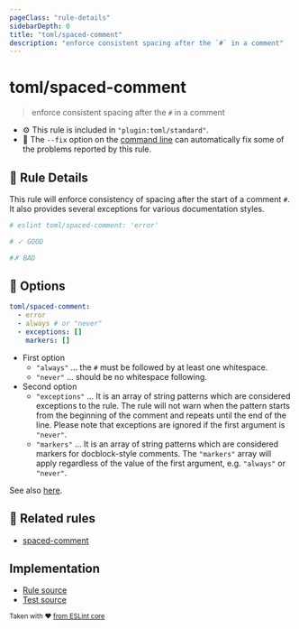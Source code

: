 ```yaml
---
pageClass: "rule-details"
sidebarDepth: 0
title: "toml/spaced-comment"
description: "enforce consistent spacing after the `#` in a comment"
---
```

# toml/spaced-comment

> enforce consistent spacing after the `#` in a comment

- :gear: This rule is included in `"plugin:toml/standard"`.
- :wrench: The `--fix` option on the [command line](https://eslint.org/docs/user-guide/command-line-interface#fixing-problems) can automatically fix some of the problems reported by this rule.

## :book: Rule Details

This rule will enforce consistency of spacing after the start of a comment `#`. It also provides several exceptions for various documentation styles.

<eslint-code-block fix>

<!-- eslint-skip -->

```toml
# eslint toml/spaced-comment: 'error'

# ✓ GOOD

#✗ BAD
```

</eslint-code-block>

## :wrench: Options

```yaml
toml/spaced-comment:
  - error
  - always # or "never"
  - exceptions: []
    markers: []
```

- First option
  - `"always"` ... the `#` must be followed by at least one whitespace.
  - `"never"` ... should be no whitespace following.
- Second option
  - `"exceptions"` ... It is an array of string patterns which are considered exceptions to the rule. The rule will not warn when the pattern starts from the beginning of the comment and repeats until the end of the line. Please note that exceptions are ignored if the first argument is `"never"`.
  - `"markers"` ... It is an array of string patterns which are considered markers for docblock-style comments. The `"markers"` array will apply regardless of the value of the first argument, e.g. `"always"` or `"never"`.

See also [here](https://eslint.org/docs/rules/spaced-comment#options).

## :couple: Related rules

- [spaced-comment]

[spaced-comment]: https://eslint.org/docs/rules/spaced-comment

## Implementation

- [Rule source](https://github.com/ota-meshi/eslint-plugin-toml/blob/main/src/rules/spaced-comment.ts)
- [Test source](https://github.com/ota-meshi/eslint-plugin-toml/blob/main/tests/src/rules/spaced-comment.js)

<sup>Taken with ❤️ [from ESLint core](https://eslint.org/docs/rules/spaced-comment)</sup>
